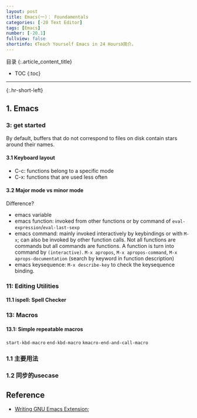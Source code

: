 ```yaml
---
layout: post
title: Emacs(一)： Foundamentals
categories: [-20 Text Editor]
tags: [Emacs]
number: [-20.1]
fullview: false
shortinfo: 《Teach Yourself Emacs in 24 Hours》简介。
---
```

目录
{:.article_content_title}


* TOC
{:toc}

---
{:.hr-short-left}

## 1. Emacs ##

### 3: get started

By default, buffers that do not correspond to files on disk contain stars around their names.


#### 3.1 Keyboard layout

- C-c: functions belong to a specific mode
- C-x: functions that are used less often

#### 3.2 Major mode vs minor mode




Difference?

- emacs variable
- emacs function: invoked from other functions or by command of `eval-expression`/`eval-last-sexp`
- emacs command: mainly invoked interactively by keybindings or with `M-x`; can also be invoked by other function calls. Not all functions are commands but all commands are functions. A function is turn into command by `(interactive)`. `M-x apropos`, `M-x apropos-command`, `M-x aprops-documentation` (search by keyword in function description)
- emacs keysequence: `M-x describe-key` to check the keysequence binding.

### 11: Editing Utilities 

#### 11.1 ispell: Spell Checker

### 13: Macros

#### 13.1: Simple repeatable macros

`start-kbd-macro`
`end-kbd-macro`
`kmacro-end-and-call-macro`

### 1.1 主要用法



### 1.2 同步的usecase



## Reference

- [Writing GNU Emacs Extension](https://book.douban.com/subject/1432819/);
